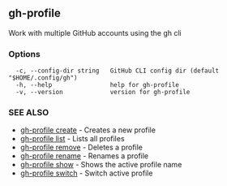 ## gh-profile

Work with multiple GitHub accounts using the gh cli

### Options

```
  -c, --config-dir string   GitHub CLI config dir (default "$HOME/.config/gh")
  -h, --help                help for gh-profile
  -v, --version             version for gh-profile
```

### SEE ALSO

* [gh-profile create](gh-profile_create.md)	 - Creates a new profile
* [gh-profile list](gh-profile_list.md)	 - Lists all profiles
* [gh-profile remove](gh-profile_remove.md)	 - Deletes a profile
* [gh-profile rename](gh-profile_rename.md)	 - Renames a profile
* [gh-profile show](gh-profile_show.md)	 - Shows the active profile name
* [gh-profile switch](gh-profile_switch.md)	 - Switch active profile

